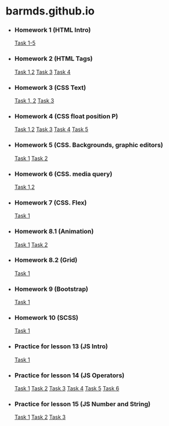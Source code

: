 # barmds.github.io
<ul>
    <li>
        <h3>Homework 1 (HTML Intro)</h3>
        <a href="HomeWork1/index.html" title="HTML Intro">Task 1-5</a>
    </li>
    <li>
        <h3>Homework 2 (HTML Tags)</h3>
        <a href="HomeWork2/task_1_2/index.html" title="List and Table">Task 1,2</a>
        <a href="HomeWork2/task_3/index.html" title="Forms">Task 3</a>
        <a href="HomeWork2/task_4/index.html" title=""> Task 4</a>
    </li>
    <li>
        <h3>Homework 3 (CSS Text)</h3>
        <a href="HomeWork3/task_1/index.html" title="Text Lorem">Task 1, 2</a>
        <a href="HomeWork3/task_3/index.html" title="Icons">Task 3</a>
    </li>
    <li>
        <h3>Homework 4 (CSS float position P)</h3>
        <a href="HomeWork4/task1_2/index.html" title="String Lorem">Task 1,2</a>
        <a href="HomeWork4/task3/index.html" title="Style for List">Task 3</a>
        <a href="HomeWork4/task4/index.html" title="Lending page"> Task 4</a>
        <a href="HomeWork4/task5/index.html" title="Lending page"> Task 5</a>
    </li>
    <li>
        <h3>Homework 5 (CSS. Backgrounds, graphic editors)</h3>
        <a href="HomeWork5/Task1/index.html" title="Lending page">Task 1</a>
        <a href="HomeWork5/Task2/index.html" title="Lending page">Task 2</a>
    </li>
    <li>
        <h3>Homework 6 (CSS. media query)</h3>
        <a href="HomeWork6/index.html" title="Lending page">Task 1,2</a>
    </li>
    <li>
        <h3>Homework 7 (CSS. Flex)</h3>
        <a href="HomeWork7/index.html" title="Lending page">Task 1</a>
    </li>
    <li>
        <h3>Homework 8.1 (Animation)</h3>
        <a href="HomeWork8_1/Task1/index.html" title="Rotate block">Task 1</a>
        <a href="HomeWork8_1/Task2/index.html" title="Animation intro">Task 2</a>
    </li>
    <li>
        <h3>Homework 8.2 (Grid)</h3>
        <a href="HomeWork8_2/Task1/index.html" title="Lending page">Task 1</a>
    </li>
    <li>
        <h3>Homework 9 (Bootstrap)</h3>
        <a href="HomeWork9/Task1/index.html" title="Lending page">Task 1</a>
    </li>
    <li>
        <h3>Homework 10 (SCSS)</h3>
        <a href="HomeWork10/index.html" title="Lending page">Task 1</a>
    </li>
    <li>
        <h3>Practice for lesson 13 (JS Intro)</h3>
        <a href="practice/HomeWork13/Task_1/index.html" title="JS Intro">Task 1</a>
    </li>
    <li>
        <h3>Practice for lesson 14 (JS Operators)</h3>
        <a href="practice/HomeWork14/Task_1/index.html" title="JS Operators">Task 1</a>
        <a href="practice/HomeWork14/Task_2/index.html" title="JS Operators">Task 2</a>
        <a href="practice/HomeWork14/Task_3/index.html" title="JS Operators">Task 3</a>
        <a href="practice/HomeWork14/Task_4/index.html" title="JS Operators">Task 4</a>
        <a href="practice/HomeWork14/Task_5/index.html" title="JS Operators">Task 5</a>
        <a href="practice/HomeWork14/Task_6/index.html" title="JS Operators">Task 6</a>
    </li>
    <li>
        <h3>Practice for lesson 15 (JS Number and String)</h3>
        <a href="practice/HomeWork15/Task_1/index.html" title="JS Number and String">Task 1</a>
        <a href="practice/HomeWork15/Task_2/index.html" title="JS Number and String">Task 2</a>
        <a href="practice/HomeWork15/Task_3/index.html" title="JS Number and String">Task 3</a>
    </li>

</ul>
